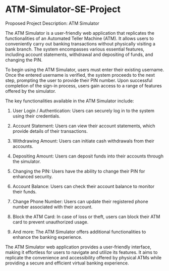 # ATM-Simulator-SE-Project

Proposed Project Description: ATM Simulator

The ATM Simulator is a user-friendly web application that replicates the functionalities of an Automated Teller Machine (ATM). It allows users to conveniently carry out banking transactions without physically visiting a bank branch. The system encompasses various essential features, including account statements, withdrawal and depositing of funds, and changing the PIN.

To begin using the ATM Simulator, users must enter their existing username. Once the entered username is verified, the system proceeds to the next step, prompting the user to provide their PIN number. Upon successful completion of the sign-in process, users gain access to a range of features offered by the simulator.

The key functionalities available in the ATM Simulator include:

1. User Login / Authentication: Users can securely log in to the system using their credentials.

2. Account Statement: Users can view their account statements, which provide details of their transactions.

3. Withdrawing Amount: Users can initiate cash withdrawals from their accounts.

4. Depositing Amount: Users can deposit funds into their accounts through the simulator.

5. Changing the PIN: Users have the ability to change their PIN for enhanced security.

6. Account Balance: Users can check their account balance to monitor their funds.

7. Change Phone Number: Users can update their registered phone number associated with their account.

8. Block the ATM Card: In case of loss or theft, users can block their ATM card to prevent unauthorized usage.

9. And more: The ATM Simulator offers additional functionalities to enhance the banking experience.

The ATM Simulator web application provides a user-friendly interface, making it effortless for users to navigate and utilize its features. It aims to replicate the convenience and accessibility offered by physical ATMs while providing a secure and efficient virtual banking experience.
